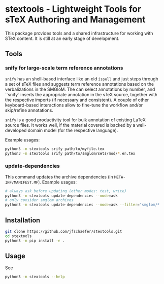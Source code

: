 # stextools - Lightweight Tools for sTeX Authoring and Management

This package provides tools and a shared infrastructure for working with STeX content.  It
is still at an early stage of development.

## Tools 

### snify for large-scale term reference annotations

`snify` has an shell-based interface like an old `ispell` and just steps through a set of
sTeX files and suggests term reference annotations based on the verbalizations in the
SMGloM. The can select annotations by number, and ``snify` inserts the appropriate
annotation in the sTeX source, together with the respective imports (if necessary and
consistent). A couple of other keyboard-based interactions allow to fine-tune the workflow
and/or skip/refine annotations. 

`snify` is a good productivity tool for bulk annotation of existing LaTeX source files. It
works well, if the material covered is backed by a well-developed domain model (for the
respective language). 

Example usages:
```bash
python3 -m stextools srify path/to/myfile.tex
python3 -m stextools srify path/to/smglom/sets/mod/*.en.tex
```

### update-dependencies
This command updates the archive dependencies (in `META-INF/MANIFEST.MF`).
Example usages:
```bash
# always ask before updating (other modes: test, write)
python3 -m stextools update-dependencies --mode=ask
# only consider smglom archives
python3 -m stextools update-dependencies --mode=ask --filter='smglom/*'
```


## Installation
```bash
git clone https://github.com/jfschaefer/stextools.git
cd stextools
python3 -m pip install -e .
```

## Usage
See
```bash
python3 -m stextools --help
```

